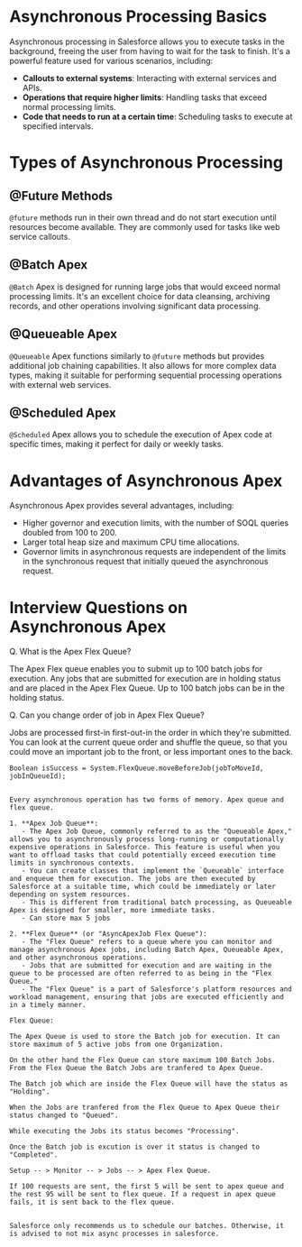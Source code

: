 # Asynchronous Processing Basics

Asynchronous processing in Salesforce allows you to execute tasks in the background, freeing the user from having to wait for the task to finish. It's a powerful feature used for various scenarios, including:

- **Callouts to external systems**: Interacting with external services and APIs.
- **Operations that require higher limits**: Handling tasks that exceed normal processing limits.
- **Code that needs to run at a certain time**: Scheduling tasks to execute at specified intervals.

# Types of Asynchronous Processing

## @Future Methods

`@future` methods run in their own thread and do not start execution until resources become available. They are commonly used for tasks like web service callouts.

## @Batch Apex

`@Batch` Apex is designed for running large jobs that would exceed normal processing limits. It's an excellent choice for data cleansing, archiving records, and other operations involving significant data processing.

## @Queueable Apex

`@Queueable` Apex functions similarly to `@future` methods but provides additional job chaining capabilities. It also allows for more complex data types, making it suitable for performing sequential processing operations with external web services.

## @Scheduled Apex

`@Scheduled` Apex allows you to schedule the execution of Apex code at specific times, making it perfect for daily or weekly tasks.

# Advantages of Asynchronous Apex

Asynchronous Apex provides several advantages, including:

- Higher governor and execution limits, with the number of SOQL queries doubled from 100 to 200.
- Larger total heap size and maximum CPU time allocations.
- Governor limits in asynchronous requests are independent of the limits in the synchronous request that initially queued the asynchronous request.


# Interview Questions on Asynchronous Apex

Q. What is the Apex Flex Queue?

The Apex Flex queue enables you to submit up to 100 batch jobs for execution. Any jobs that are submitted for execution are in holding status and are placed in the Apex Flex Queue. Up to 100 batch jobs can be in the holding status.

Q. Can you change order of job in Apex Flex Queue?

Jobs are processed first-in first-out-in the order in which they're submitted. You can look at the current queue order and shuffle the queue, so that you could move an important job to the front, or less important ones to the back.
```apex
Boolean isSuccess = System.FlexQueue.moveBeforeJob(jobToMoveId, jobInQueueId);


Every asynchronous operation has two forms of memory. Apex queue and flex queue. 

1. **Apex Job Queue**:
   - The Apex Job Queue, commonly referred to as the "Queueable Apex," allows you to asynchronously process long-running or computationally expensive operations in Salesforce. This feature is useful when you want to offload tasks that could potentially exceed execution time limits in synchronous contexts.
   - You can create classes that implement the `Queueable` interface and enqueue them for execution. The jobs are then executed by Salesforce at a suitable time, which could be immediately or later depending on system resources.
   - This is different from traditional batch processing, as Queueable Apex is designed for smaller, more immediate tasks.
   - Can store max 5 jobs

2. **Flex Queue** (or "AsyncApexJob Flex Queue"):
   - The "Flex Queue" refers to a queue where you can monitor and manage asynchronous Apex jobs, including Batch Apex, Queueable Apex, and other asynchronous operations.
   - Jobs that are submitted for execution and are waiting in the queue to be processed are often referred to as being in the "Flex Queue."
   - The "Flex Queue" is a part of Salesforce's platform resources and workload management, ensuring that jobs are executed efficiently and in a timely manner.

Flex Queue:

The Apex Queue is used to store the Batch job for execution. It can store maximum of 5 active jobs from one Organization.

On the other hand the Flex Queue can store maximum 100 Batch Jobs. From the Flex Queue the Batch Jobs are tranfered to Apex Queue.

The Batch job which are inside the Flex Queue will have the status as "Holding".

When the Jobs are tranfered from the Flex Queue to Apex Queue their status changed to "Queued".

While executing the Jobs its status becomes "Processing".

Once the Batch job is excution is over it status is changed to "Completed".

Setup -- > Monitor -- > Jobs -- > Apex Flex Queue.

If 100 requests are sent, the first 5 will be sent to apex queue and the rest 95 will be sent to flex queue. If a request in apex queue fails, it is sent back to the flex queue. 


Salesforce only recommends us to schedule our batches. Otherwise, it is advised to not mix async processes in salesforce.